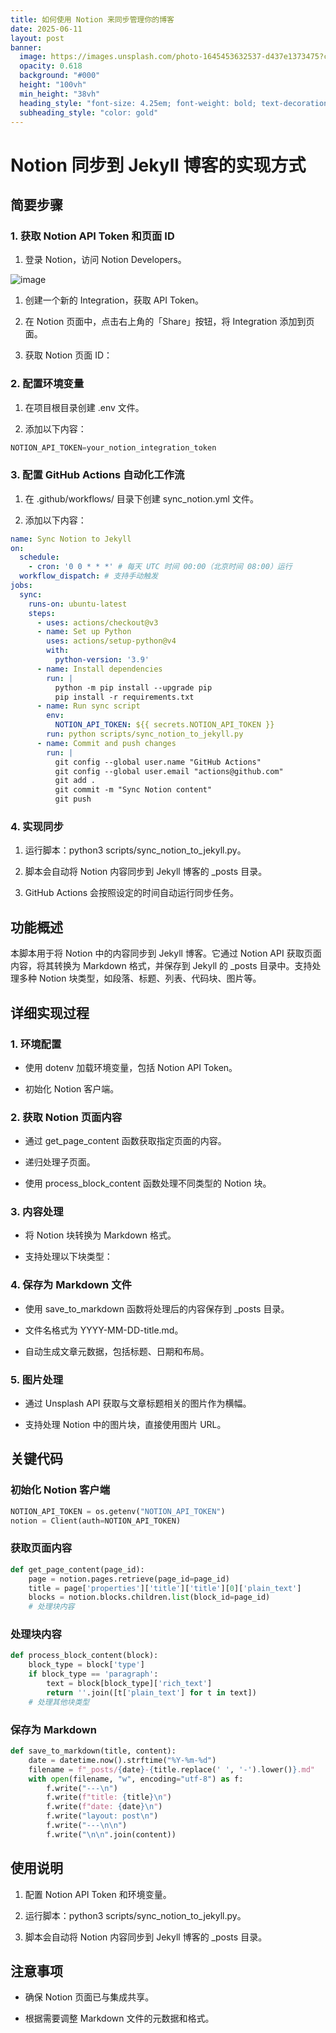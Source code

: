 ```yaml
---
title: 如何使用 Notion 来同步管理你的博客
date: 2025-06-11
layout: post
banner:
  image: https://images.unsplash.com/photo-1645453632537-d437e1373475?crop=entropy&cs=tinysrgb&fit=max&fm=jpg&ixid=M3w2OTIwMzJ8MHwxfHJhbmRvbXx8fHx8fHx8fDE3NDk2NTkzMzF8&ixlib=rb-4.1.0&q=80&w=1080
  opacity: 0.618
  background: "#000"
  height: "100vh"
  min_height: "38vh"
  heading_style: "font-size: 4.25em; font-weight: bold; text-decoration: underline"
  subheading_style: "color: gold"
---
```


# Notion 同步到 Jekyll 博客的实现方式

## 简要步骤

### 1. 获取 Notion API Token 和页面 ID

1. 登录 Notion，访问 Notion Developers。

![image](https://prod-files-secure.s3.us-west-2.amazonaws.com/a7a0cc5a-89b9-4cda-8686-1fba0ca52f40/d19c1afe-dea5-4312-9333-786b0ba83054/image.png?X-Amz-Algorithm=AWS4-HMAC-SHA256&X-Amz-Content-Sha256=UNSIGNED-PAYLOAD&X-Amz-Credential=ASIAZI2LB4667T3OGRHP%2F20250611%2Fus-west-2%2Fs3%2Faws4_request&X-Amz-Date=20250611T162851Z&X-Amz-Expires=3600&X-Amz-Security-Token=IQoJb3JpZ2luX2VjEP%2F%2F%2F%2F%2F%2F%2F%2F%2F%2F%2FwEaCXVzLXdlc3QtMiJIMEYCIQCWWO%2BDv6dnyi9elLevx8ZESvdpElNaGqJ%2FSfqrp7YkkAIhAOG3n3NHu6Ifd9FLiF4IaufDemNs13N9s0ZkMluGL1YoKogECNj%2F%2F%2F%2F%2F%2F%2F%2F%2F%2FwEQABoMNjM3NDIzMTgzODA1Igz1LJ0B0xVHqoa%2FlFoq3ANACBErcmrDqqCw4LpYaWmvB5Ldo5sR01ZKayeJ8km0MKjJZfhbqxruwd7wbnEKqr4niCgLCq8d2gQRBSNJrA6eLr6VfXnoIdaZzw4ryr2Xn7ugfx2S3rp%2FH3DN4FBPVEgfhtgwkJrdQQ1LHBOdhlfh7KHTkuiiWzp1lZXSmTAXmt2tE6kAbuN9pRWsgd5lBwYWZe3kwDmj0Om2GWKZZbICAgfqmLQgNp9%2B2yjM20caS6u7ur19CadXQZ8YQz8ktwzv4v3H16ezkPj0AQWOvb9QqiL3veGrDi1SZmGAsE70ckI%2BIQQyB4yec%2BUtXLCiPZVCEwuQ0Lz4jKKv8pMwx8MTF%2F%2FWHEUFBa5hzvdfyBzB%2FyDYcDHwQpHGquyxM3TeYB9CT21NuvA%2Bm1aMrQa7AmXhm0rYp9yxNkZ8geprzrRGcl7S8Vjqt3a9nnxy9ENT4cfV0L%2B2r9Ji95PzkpI2szqMb%2Bvj2b%2B32bqiG5YA5%2B6%2F4EkUjX7A3C9teZ8Ujm40ZafYyh84WXfQcFLYrtrCqCZmWNJiz%2FrFrQkdnchJNK%2BD0CREmukj3SN9PjcnzAE0Zdiq73NvtbB80O6cmwQbT%2BPeOl2GV7Goh838Mhm%2B9meBtyRN2Gbrx5FdJGghyTDJuqbCBjqkAVp45t61oAFf8h0IIAXsqk1PCXK8hzSbUjOBgxwrn31%2BC0eBOy7P59Bp7pPIHGKF9fnWil3dg3ondrkUIA4Cbtkm803UjukApb1iDqH2jON3e%2BI7XzFi9caAjfLtxYZLYSe9gKUEXJoqHg6DIJvXuHqypqIK3KCaIF1zghMo7cBF3%2FY7RCkR6A4k4B8H%2BvWTz%2BDWIBWFNcrHLlv7Lo5Xsh045ToD&X-Amz-Signature=8001b809e44288133f19036775cc1878e5f4548f6f448d0d9dcc6de1f53e0f11&X-Amz-SignedHeaders=host&x-amz-checksum-mode=ENABLED&x-id=GetObject)

1. 创建一个新的 Integration，获取 API Token。

1. 在 Notion 页面中，点击右上角的「Share」按钮，将 Integration 添加到页面。

1. 获取 Notion 页面 ID：


### 2. 配置环境变量

1. 在项目根目录创建 .env 文件。

1. 添加以下内容：

```javascript
NOTION_API_TOKEN=your_notion_integration_token
```

### 3. 配置 GitHub Actions 自动化工作流

1. 在 .github/workflows/ 目录下创建 sync_notion.yml 文件。

1. 添加以下内容：

```yaml
name: Sync Notion to Jekyll
on:
  schedule:
    - cron: '0 0 * * *' # 每天 UTC 时间 00:00（北京时间 08:00）运行
  workflow_dispatch: # 支持手动触发
jobs:
  sync:
    runs-on: ubuntu-latest
    steps:
      - uses: actions/checkout@v3
      - name: Set up Python
        uses: actions/setup-python@v4
        with:
          python-version: '3.9'
      - name: Install dependencies
        run: |
          python -m pip install --upgrade pip
          pip install -r requirements.txt
      - name: Run sync script
        env:
          NOTION_API_TOKEN: ${{ secrets.NOTION_API_TOKEN }}
        run: python scripts/sync_notion_to_jekyll.py
      - name: Commit and push changes
        run: |
          git config --global user.name "GitHub Actions"
          git config --global user.email "actions@github.com"
          git add .
          git commit -m "Sync Notion content"
          git push
```

### 4. 实现同步

1. 运行脚本：python3 scripts/sync_notion_to_jekyll.py。

1. 脚本会自动将 Notion 内容同步到 Jekyll 博客的 _posts 目录。

1. GitHub Actions 会按照设定的时间自动运行同步任务。

## 功能概述

本脚本用于将 Notion 中的内容同步到 Jekyll 博客。它通过 Notion API 获取页面内容，将其转换为 Markdown 格式，并保存到 Jekyll 的 _posts 目录中。支持处理多种 Notion 块类型，如段落、标题、列表、代码块、图片等。

## 详细实现过程

### 1. 环境配置

- 使用 dotenv 加载环境变量，包括 Notion API Token。

- 初始化 Notion 客户端。

### 2. 获取 Notion 页面内容

- 通过 get_page_content 函数获取指定页面的内容。

- 递归处理子页面。

- 使用 process_block_content 函数处理不同类型的 Notion 块。

### 3. 内容处理

- 将 Notion 块转换为 Markdown 格式。

- 支持处理以下块类型：


### 4. 保存为 Markdown 文件

- 使用 save_to_markdown 函数将处理后的内容保存到 _posts 目录。

- 文件名格式为 YYYY-MM-DD-title.md。

- 自动生成文章元数据，包括标题、日期和布局。

### 5. 图片处理

- 通过 Unsplash API 获取与文章标题相关的图片作为横幅。

- 支持处理 Notion 中的图片块，直接使用图片 URL。

## 关键代码

### 初始化 Notion 客户端

```python
NOTION_API_TOKEN = os.getenv("NOTION_API_TOKEN")
notion = Client(auth=NOTION_API_TOKEN)
```

### 获取页面内容

```python
def get_page_content(page_id):
    page = notion.pages.retrieve(page_id=page_id)
    title = page['properties']['title']['title'][0]['plain_text']
    blocks = notion.blocks.children.list(block_id=page_id)
    # 处理块内容
```

### 处理块内容

```python
def process_block_content(block):
    block_type = block['type']
    if block_type == 'paragraph':
        text = block[block_type]['rich_text']
        return ''.join([t['plain_text'] for t in text])
    # 处理其他块类型
```

### 保存为 Markdown

```python
def save_to_markdown(title, content):
    date = datetime.now().strftime("%Y-%m-%d")
    filename = f"_posts/{date}-{title.replace(' ', '-').lower()}.md"
    with open(filename, "w", encoding="utf-8") as f:
        f.write("---\n")
        f.write(f"title: {title}\n")
        f.write(f"date: {date}\n")
        f.write("layout: post\n")
        f.write("---\n\n")
        f.write("\n\n".join(content))
```

## 使用说明

1. 配置 Notion API Token 和环境变量。

1. 运行脚本：python3 scripts/sync_notion_to_jekyll.py。

1. 脚本会自动将 Notion 内容同步到 Jekyll 博客的 _posts 目录。

## 注意事项

- 确保 Notion 页面已与集成共享。

- 根据需要调整 Markdown 文件的元数据和格式。